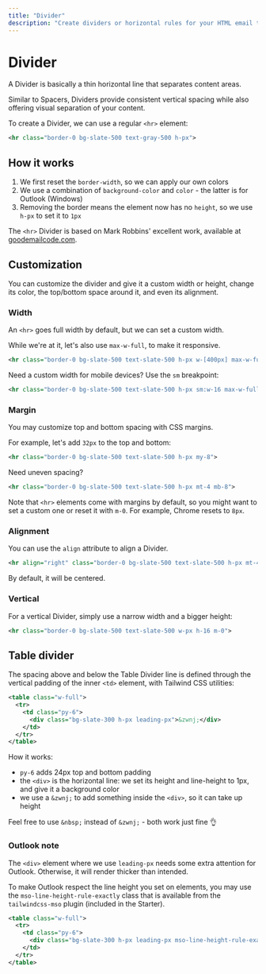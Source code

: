 ```yaml
---
title: "Divider"
description: "Create dividers or horizontal rules for your HTML email template in Maizzle"
---
```


# Divider

A Divider is basically a thin horizontal line that separates content areas.

Similar to Spacers, Dividers provide consistent vertical spacing while also offering visual separation of your content.

To create a Divider, we can use a regular `<hr>` element:

<code-sample title="src/templates/example.html">

  ```xml
  <hr class="border-0 bg-slate-500 text-gray-500 h-px">
  ```

</code-sample>

## How it works

1. We first reset the `border-width`, so we can apply our own colors
2. We use a combination of `background-color` and `color` - the latter is for Outlook (Windows)
3. Removing the border means the element now has no `height`, so we use `h-px` to set it to `1px`

The `<hr>` Divider is based on Mark Robbins' excellent work, available at [goodemailcode.com](https://www.goodemailcode.com/email-code/hr).

## Customization

You can customize the divider and give it a custom width or height, change its color, the top/bottom space around it, and even its alignment.

### Width

An `<hr>` goes full width by default, but we can set a custom width.

While we're at it, let's also use `max-w-full`, to make it responsive.

<code-sample title="src/templates/example.html">

  ```xml
  <hr class="border-0 bg-slate-500 text-slate-500 h-px w-[400px] max-w-full">
  ```

</code-sample>

Need a custom width for mobile devices? Use the `sm` breakpoint:

<code-sample title="src/templates/example.html">

  ```xml
  <hr class="border-0 bg-slate-500 text-slate-500 h-px sm:w-16 max-w-full">
  ```

</code-sample>

### Margin

You may customize top and bottom spacing with CSS margins.

For example, let's add `32px` to the top and bottom:

<code-sample title="src/templates/example.html">

  ```xml
  <hr class="border-0 bg-slate-500 text-slate-500 h-px my-8">
  ```

</code-sample>

Need uneven spacing?

<code-sample title="src/templates/example.html">

  ```xml
  <hr class="border-0 bg-slate-500 text-slate-500 h-px mt-4 mb-8">
  ```

</code-sample>

<alert>Note that <code>&lt;hr&gt;</code> elements come with margins by default, so you might want to set a custom one or reset it with <code>m-0</code>. For example, Chrome resets to <code>8px</code>.</alert>

### Alignment

You can use the `align` attribute to align a Divider.

<code-sample title="src/templates/example.html">

  ```xml
  <hr align="right" class="border-0 bg-slate-500 text-slate-500 h-px mt-4 mb-8">
  ```

</code-sample>

By default, it will be centered.

### Vertical

For a vertical Divider, simply use a narrow width and a bigger height:

<code-sample title="src/templates/example.html">

  ```xml
  <hr class="border-0 bg-slate-500 text-slate-500 w-px h-16 m-0">
  ```

</code-sample>

## Table divider

The spacing above and below the Table Divider line is defined through the vertical padding of the inner `<td>` element, with Tailwind CSS utilities:

<code-sample title="src/templates/example.html">

  ```xml
  <table class="w-full">
    <tr>
      <td class="py-6">
        <div class="bg-slate-300 h-px leading-px">&zwnj;</div>
      </td>
    </tr>
  </table>
  ```

</code-sample>

How it works:

- `py-6` adds 24px top and bottom padding
- the `<div>` is the horizontal line: we set its height and line-height to 1px, and give it a background color
- we use a `&zwnj;` to add something inside the `<div>`, so it can take up height

Feel free to use `&nbsp;` instead of `&zwnj;` - both work just fine 👌

### Outlook note

The `<div>` element where we use `leading-px` needs some extra attention for Outlook. Otherwise, it will render thicker than intended.

To make Outlook respect the line height you set on elements, you may use the `mso-line-height-rule-exactly` class that is available from the `tailwindcss-mso` plugin (included in the Starter).

<code-sample title="src/templates/example.html">

  ```xml
  <table class="w-full">
    <tr>
      <td class="py-6">
        <div class="bg-slate-300 h-px leading-px mso-line-height-rule-exactly">&zwnj;</div>
      </td>
    </tr>
  </table>
  ```

</code-sample>
